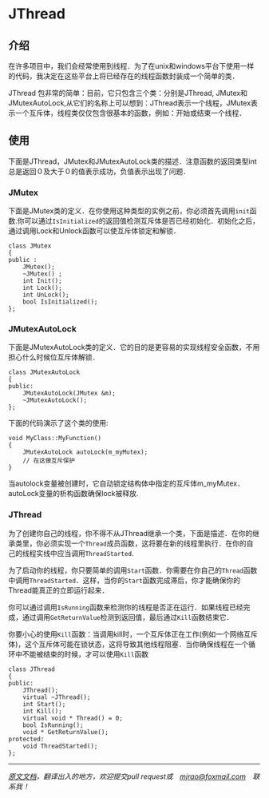 # JThread

## 介绍
在许多项目中，我们会经常使用到线程．为了在unix和windows平台下使用一样的代码，我决定在这些平台上将已经存在的线程函数封装成一个简单的类．

JThread 包非常的简单：目前，它只包含三个类：分别是JThread, JMutex和JMutexAutoLock,从它们的名称上可以想到：JThread表示一个线程，JMutex表示一个互斥体，线程类仅仅包含很基本的函数，例如：开始或结束一个线程．

## 使用
下面是JThread，JMutex和JMutexAutoLock类的描述．注意函数的返回类型int总是返回０及大于０的值表示成功，负值表示出现了问题．

### JMutex
下面是JMutex类的定义．在你使用这种类型的实例之前，你必须首先调用`init`函数.你可以通过`IsInitialized`的返回值检测互斥体是否已经初始化．初始化之后，通过调用Lock和Unlock函数可以使互斥体锁定和解锁．
```
class JMutex
{
public :
	JMutex();
	~JMutex() ;
	int Init();
	int Lock();
	int UnLock();
	bool IsInitialized();
};
```
### JMutexAutoLock
下面是JMutexAutoLock类的定义．它的目的是更容易的实现线程安全函数，不用担心什么时候位互斥体解锁．
```
class JMutexAutoLock
{
public:
	JMutexAutoLock(JMutex &m);
	~JMutexAutoLock();
};
```
下面的代码演示了这个类的使用:
```
void MyClass::MyFunction()
{
	JMutexAutoLock autoLock(m_myMutex);
    // 在这做互斥保护
}
```
当autolock变量被创建时，它自动锁定结构体中指定的互斥体m_myMutex．autoLock变量的析构函数确保lock被释放.

### JThread
为了创建你自己的线程，你不得不从JThread继承一个类，下面是描述．在你的继承类里，你必须实现一个`Thread`成员函数，这将要在新的线程里执行．在你的自己的线程实线中应当调用`ThreadStarted`.

为了启动你的线程，你只要简单的调用`Start`函数．你需要在你自己的`Thread`函数中调用`ThreadStarted`．这样，当你的`Start`函数完成滞后，你才能确保你的Thread能真正的立即运行起来．

你可以通过调用`IsRunning`函数来检测你的线程是否正在运行．如果线程已经完成，通过调用`GetReturnValue`检测到返回值，最后通过`Kill`函数结束它．

你要小心的使用`Kill`函数：当调用kill时，一个互斥体正在工作(例如一个网络互斥体)，这个互斥体可能在锁状态，这将导致其他线程阻塞．当你确保线程在一个循环中不能被结束的时候，才可以使用`Kill`函数
```
class JThread
{
public:
	JThread();
	virtual ~JThread();
	int Start();
	int Kill();
	virtual void * Thread() = 0;
	bool IsRunning();
	void * GetReturnValue();
protected:
	void ThreadStarted();
};
```
___
*[原文文档](http://research.edm.uhasselt.be/jori/jthread/manual.pdf)，翻译出入的地方，欢迎提交pull request或　mjrao@foxmail.com　联系我！*